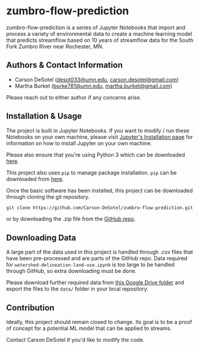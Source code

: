 # zumbro-flow-prediction

zumbro-flow-prediction is a series of Jupyter Notebooks that import and process a variety of environmental data to create a machine learning model that predicts streamflow based on 10 years of streamflow data for the South Fork Zumbro River near Rochester, MN.

## Authors & Contact Information

- Carson DeSotel (desot033@umn.edu, carson.desotel@gmail.com) 
- Martha Burket (burke781@umn.edu, martha.burket@gmail.com)

Please reach out to either author if any concerns arise.

## Installation & Usage

The project is built in Jupyter Notebooks. If you want to modify / run these Notebooks on your own machine, please visit [Jupyter's Installation page](https://jupyter.org/install) for information on how to install Jupyter on your own machine. 

Please also ensure that you're using Python 3 which can be downloaded [here](https://www.python.org/downloads/).

This project also uses ```pip``` to manage package installation. ```pip``` can be downloaded from [here](https://pip.pypa.io/en/stable/installation/).

Once the basic software has been installed, this project can be downloaded through cloning the git repository.

```bash
git clone https://github.com/Carson-DeSotel/zumbro-flow-prediction.git
```

or by downloading the .zip file from the [GitHub repo](https://github.com/Carson-DeSotel/zumbro-flow-prediction).

## Downloading Data

A large part of the data used in this project is handled through .csv files that have been pre-processed and are parts of the GitHub repo. Data required for ```watershed-delineation-land-use.ipynb``` is too large to be handled through GitHub, so extra downloading must be done. 

Please download further required data from [this Google Drive folder](https://drive.google.com/drive/folders/1cq252tFyw-nanUq_Bzm3mbWvqUURr8qt?usp=sharing) and export the files to the ```data/``` folder in your local repository.

## Contribution
Ideally, this project should remain closed to change. Its goal is to be a proof of concept for a potential ML model that can be applied to streams. 

Contact Carson DeSotel if you'd like to modify the code. 